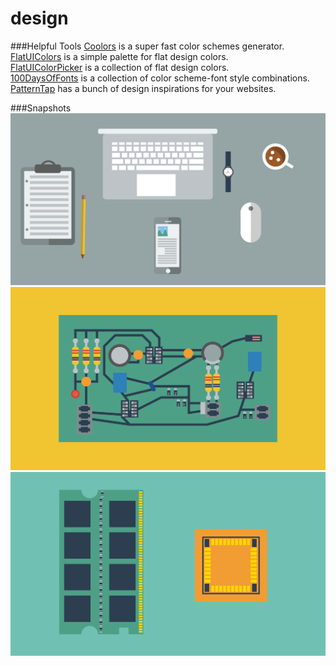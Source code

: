 # design

###Helpful Tools
<a href="http://www.coolors.co">Coolors</a> is a super fast color schemes generator.<br>
<a href="http://www.flatuicolors.com">FlatUIColors</a> is a simple palette for flat design colors.<br>
<a href="http://www.flatuicolorpicker.com">FlatUIColorPicker</a> is a collection of flat design colors.<br>
<a href="http://100daysoffonts.com">100DaysOfFonts</a> is a collection of color scheme-font style combinations.<br>
<a href="http://zurb.com/patterntap">PatternTap</a> has a bunch of design inspirations for your websites.

###Snapshots 
<img src="desk/desk.png"/>
<img src="new-jen/img/circuit.png"/>
<img src="new-jen/img/ramvsrom.png"/>
